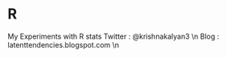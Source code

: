 R
=

My Experiments with R stats
Twitter : @krishnakalyan3 \n
Blog : latenttendencies.blogspot.com \n
